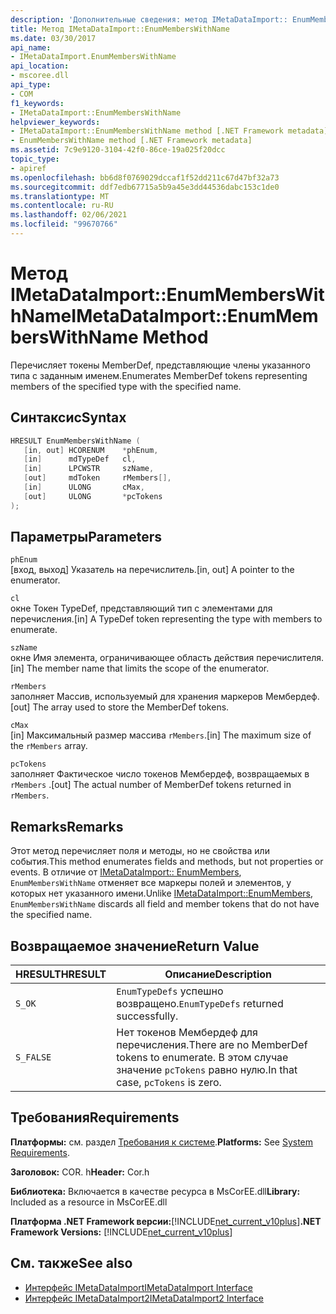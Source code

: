 ```yaml
---
description: 'Дополнительные сведения: метод IMetaDataImport:: EnumMembersWithName'
title: Метод IMetaDataImport::EnumMembersWithName
ms.date: 03/30/2017
api_name:
- IMetaDataImport.EnumMembersWithName
api_location:
- mscoree.dll
api_type:
- COM
f1_keywords:
- IMetaDataImport::EnumMembersWithName
helpviewer_keywords:
- IMetaDataImport::EnumMembersWithName method [.NET Framework metadata]
- EnumMembersWithName method [.NET Framework metadata]
ms.assetid: 7c9e9120-3104-42f0-86ce-19a025f20dcc
topic_type:
- apiref
ms.openlocfilehash: bb6d8f0769029dccaf1f52dd211c67d47bf32a73
ms.sourcegitcommit: ddf7edb67715a5b9a45e3dd44536dabc153c1de0
ms.translationtype: MT
ms.contentlocale: ru-RU
ms.lasthandoff: 02/06/2021
ms.locfileid: "99670766"
---
```

# <a name="imetadataimportenummemberswithname-method"></a><span data-ttu-id="04148-103">Метод IMetaDataImport::EnumMembersWithName</span><span class="sxs-lookup"><span data-stu-id="04148-103">IMetaDataImport::EnumMembersWithName Method</span></span>

<span data-ttu-id="04148-104">Перечисляет токены MemberDef, представляющие члены указанного типа с заданным именем.</span><span class="sxs-lookup"><span data-stu-id="04148-104">Enumerates MemberDef tokens representing members of the specified type with the specified name.</span></span>  
  
## <a name="syntax"></a><span data-ttu-id="04148-105">Синтаксис</span><span class="sxs-lookup"><span data-stu-id="04148-105">Syntax</span></span>  
  
```cpp  
HRESULT EnumMembersWithName (  
   [in, out] HCORENUM    *phEnum,
   [in]      mdTypeDef   cl,
   [in]      LPCWSTR     szName,
   [out]     mdToken     rMembers[],
   [in]      ULONG       cMax,
   [out]     ULONG       *pcTokens  
);  
```  
  
## <a name="parameters"></a><span data-ttu-id="04148-106">Параметры</span><span class="sxs-lookup"><span data-stu-id="04148-106">Parameters</span></span>  

 `phEnum`  
 <span data-ttu-id="04148-107">[вход, выход] Указатель на перечислитель.</span><span class="sxs-lookup"><span data-stu-id="04148-107">[in, out] A pointer to the enumerator.</span></span>  
  
 `cl`  
 <span data-ttu-id="04148-108">окне Токен TypeDef, представляющий тип с элементами для перечисления.</span><span class="sxs-lookup"><span data-stu-id="04148-108">[in] A TypeDef token representing the type with members to enumerate.</span></span>  
  
 `szName`  
 <span data-ttu-id="04148-109">окне Имя элемента, ограничивающее область действия перечислителя.</span><span class="sxs-lookup"><span data-stu-id="04148-109">[in] The member name that limits the scope of the enumerator.</span></span>  
  
 `rMembers`  
 <span data-ttu-id="04148-110">заполняет Массив, используемый для хранения маркеров Мембердеф.</span><span class="sxs-lookup"><span data-stu-id="04148-110">[out] The array used to store the MemberDef tokens.</span></span>  
  
 `cMax`  
 <span data-ttu-id="04148-111">[in] Максимальный размер массива `rMembers`.</span><span class="sxs-lookup"><span data-stu-id="04148-111">[in] The maximum size of the `rMembers` array.</span></span>  
  
 `pcTokens`  
 <span data-ttu-id="04148-112">заполняет Фактическое число токенов Мембердеф, возвращаемых в `rMembers` .</span><span class="sxs-lookup"><span data-stu-id="04148-112">[out] The actual number of MemberDef tokens returned in `rMembers`.</span></span>  
  
## <a name="remarks"></a><span data-ttu-id="04148-113">Remarks</span><span class="sxs-lookup"><span data-stu-id="04148-113">Remarks</span></span>  

 <span data-ttu-id="04148-114">Этот метод перечисляет поля и методы, но не свойства или события.</span><span class="sxs-lookup"><span data-stu-id="04148-114">This method enumerates fields and methods, but not properties or events.</span></span> <span data-ttu-id="04148-115">В отличие от [IMetaDataImport:: EnumMembers](imetadataimport-enummembers-method.md), `EnumMembersWithName` отменяет все маркеры полей и элементов, у которых нет указанного имени.</span><span class="sxs-lookup"><span data-stu-id="04148-115">Unlike [IMetaDataImport::EnumMembers](imetadataimport-enummembers-method.md), `EnumMembersWithName` discards all field and member tokens that do not have the specified name.</span></span>  
  
## <a name="return-value"></a><span data-ttu-id="04148-116">Возвращаемое значение</span><span class="sxs-lookup"><span data-stu-id="04148-116">Return Value</span></span>  
  
|<span data-ttu-id="04148-117">HRESULT</span><span class="sxs-lookup"><span data-stu-id="04148-117">HRESULT</span></span>|<span data-ttu-id="04148-118">Описание</span><span class="sxs-lookup"><span data-stu-id="04148-118">Description</span></span>|  
|-------------|-----------------|  
|`S_OK`|<span data-ttu-id="04148-119">`EnumTypeDefs` успешно возвращено.</span><span class="sxs-lookup"><span data-stu-id="04148-119">`EnumTypeDefs` returned successfully.</span></span>|  
|`S_FALSE`|<span data-ttu-id="04148-120">Нет токенов Мембердеф для перечисления.</span><span class="sxs-lookup"><span data-stu-id="04148-120">There are no MemberDef tokens to enumerate.</span></span> <span data-ttu-id="04148-121">В этом случае значение `pcTokens` равно нулю.</span><span class="sxs-lookup"><span data-stu-id="04148-121">In that case, `pcTokens` is zero.</span></span>|  
  
## <a name="requirements"></a><span data-ttu-id="04148-122">Требования</span><span class="sxs-lookup"><span data-stu-id="04148-122">Requirements</span></span>  

 <span data-ttu-id="04148-123">**Платформы:** см. раздел [Требования к системе](../../get-started/system-requirements.md).</span><span class="sxs-lookup"><span data-stu-id="04148-123">**Platforms:** See [System Requirements](../../get-started/system-requirements.md).</span></span>  
  
 <span data-ttu-id="04148-124">**Заголовок:** COR. h</span><span class="sxs-lookup"><span data-stu-id="04148-124">**Header:** Cor.h</span></span>  
  
 <span data-ttu-id="04148-125">**Библиотека:** Включается в качестве ресурса в MsCorEE.dll</span><span class="sxs-lookup"><span data-stu-id="04148-125">**Library:** Included as a resource in MsCorEE.dll</span></span>  
  
 <span data-ttu-id="04148-126">**Платформа .NET Framework версии:**[!INCLUDE[net_current_v10plus](../../../../includes/net-current-v10plus-md.md)]</span><span class="sxs-lookup"><span data-stu-id="04148-126">**.NET Framework Versions:** [!INCLUDE[net_current_v10plus](../../../../includes/net-current-v10plus-md.md)]</span></span>  
  
## <a name="see-also"></a><span data-ttu-id="04148-127">См. также</span><span class="sxs-lookup"><span data-stu-id="04148-127">See also</span></span>

- [<span data-ttu-id="04148-128">Интерфейс IMetaDataImport</span><span class="sxs-lookup"><span data-stu-id="04148-128">IMetaDataImport Interface</span></span>](imetadataimport-interface.md)
- [<span data-ttu-id="04148-129">Интерфейс IMetaDataImport2</span><span class="sxs-lookup"><span data-stu-id="04148-129">IMetaDataImport2 Interface</span></span>](imetadataimport2-interface.md)
